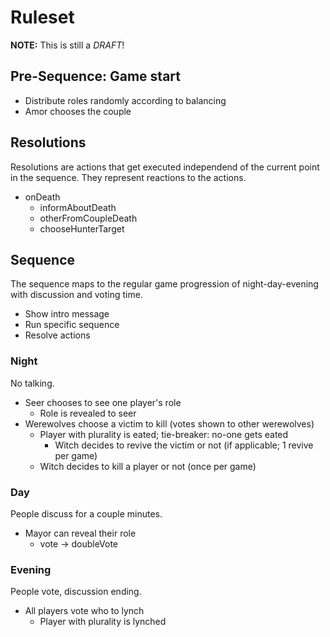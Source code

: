 # Ruleset

**NOTE:** This is still a _DRAFT_!

## Pre-Sequence: Game start

- Distribute roles randomly according to balancing
- Amor chooses the couple

## Resolutions

Resolutions are actions that get executed independend of the current point in the sequence.
They represent reactions to the actions.

- onDeath
  - informAboutDeath
  - otherFromCoupleDeath
  - chooseHunterTarget

## Sequence

The sequence maps to the regular game progression of night-day-evening
with discussion and voting time.

- Show intro message
- Run specific sequence
- Resolve actions

### Night

No talking.

- Seer chooses to see one player's role
  - Role is revealed to seer
- Werewolves choose a victim to kill (votes shown to other werewolves)
  - Player with plurality is eated; tie-breaker: no-one gets eated
    - Witch decides to revive the victim or not (if applicable; 1 revive per game)
  - Witch decides to kill a player or not (once per game)

### Day

People discuss for a couple minutes.

- Mayor can reveal their role
  - vote -> doubleVote

### Evening

People vote, discussion ending.

- All players vote who to lynch
  - Player with plurality is lynched
